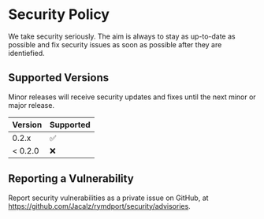 # Security Policy

We take security seriously. The aim is always to stay as up-to-date as possible and fix security issues as soon as possible after they are identiefied.

## Supported Versions

Minor releases will receive security updates and fixes until the next minor or major release.

| Version | Supported          |
| ------- | ------------------ |
| 0.2.x   | :white_check_mark: |
| < 0.2.0 | :x:                |

## Reporting a Vulnerability

Report security vulnerabilities as a private issue on GitHub, at https://github.com/Jacalz/rymdport/security/advisories.
